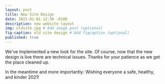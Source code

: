 ```yaml
---
layout: post
title: New Site Design
date: 2021-01-01 12:30 -0100
description: new website layout
img: oldsite.jpg # Add image post (optional)
fig-caption: old site design # Add figcaption (optional)
published: true
---
```

We've implemented a new look for the site. Of course, now that the new design is live there are technical issues. 
Thanks for your patience as we get the place cleaned up.

In the meantime and more importantly:  Wishing everyone a safe, healthy, and kinder 2021!

 <div style="clear: both;"></div>